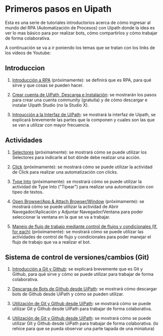 # Primeros pasos en Uipath

Esta es una serie de tutoriales introductorios acerca de cómo ingresar al mundo del RPA (Automatización de Procesos) con Uipath donde la idea es ver lo mas básico para por realizar bots, cómo compartirlos y cómo trabajar de forma colaborativa.

A continuación se va a ir poniendo los temas que se tratan con los links de los videos de Youtube:


## Introduccion

1. [Introducción a RPA]() (próximamente): se definirá que es RPA, para qué sirve y que cosas se pueden hacer.

2. [Crear cuenta de UiPath, Descarga e Instalación](https://youtu.be/QZ9xbM-NV3s): se mostrarán los pasos para crear una cuenta community (gratuita) y de cómo descargar e instalar Uipath Studio (no la Studio X).

3. [Introucción a la Interfaz de UiPath](https://youtu.be/OW203VlKOYM): se mostrará la interfaz de Uipath, se explicará brevemente las partes que la componen y cuales son las que se van a utilizar con mayor frecuencia. 


## Actividades

1. [Selectores]() (próximamente): se mostrará cómo se puede utilizar los Selectores para indicarle al bot dónde debe realizar una acción.

2. [Click]() (próximamente): se mostrará cómo se puede utilizar la actividad de Click para realizar una automatización con clicks.

3. [Type Into]() (próximamente): se mostrará cómo se puede utilizar la actividad de Type Into ("Tipear") para realizar una automatización con tipeo de textos.

4. [Open Browser/App & Attach Browser/Window]() (próximamente): se mostrará cómo se puede utilizar la actividad de Abrir Navegador/Aplicación y Adjuntar Navegador/Ventana para poder seleccionar la ventana en la que se va a trabajar.

5. [Manejo de flujo de trabajo mediante control de flujos y condicionales (If, for each)]() (próximamente): se mostrará cómo se puede utilizar las actividades de control de flujo y condicionales para poder manejar el flujo de trabajo que va a realizar el bot.


## Sistema de control de versiones/cambios (Git)

1. [Introducción a Git y Github](https://youtu.be/3LnZdVOtcUw): se explicará brevemente que es Git y Github, para qué sirve y cómo se puede utilizar para trabajar de forma colaborativa.

2. [Descarga de Bots de Github desde UiPath](https://youtu.be/hD5BH7YzABw?si=l4BGErStcgJPWXpk): se mostrará cómo descargar bots de Github desde UiPath y cómo se pueden utilizar.

3. [Utilización de Git y Github desde UiPath](https://youtu.be/MAP_TQAnKz8): se mostrará cómo se puede utilizar Git y Github desde UiPath para trabajar de forma colaborativa.

4. [Utilización de Git y Github desde UiPath](https://youtu.be/abLbtzq90QQ): se mostrará cómo se puede utilizar Git y Github desde UiPath para trabajar de forma colaborativa. (lo rehice para que se pueda observar una parte tapada de una miniatura)